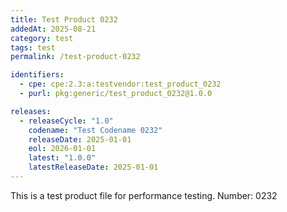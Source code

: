 ```yaml
---
title: Test Product 0232
addedAt: 2025-08-21
category: test
tags: test
permalink: /test-product-0232

identifiers:
  - cpe: cpe:2.3:a:testvendor:test_product_0232
  - purl: pkg:generic/test_product_0232@1.0.0

releases:
  - releaseCycle: "1.0"
    codename: "Test Codename 0232"
    releaseDate: 2025-01-01
    eol: 2026-01-01
    latest: "1.0.0"
    latestReleaseDate: 2025-01-01
---
```


This is a test product file for performance testing. Number: 0232
